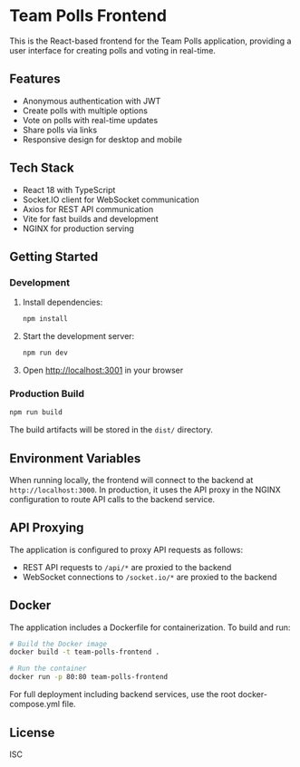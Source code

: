 # Team Polls Frontend

This is the React-based frontend for the Team Polls application, providing a user interface for creating polls and voting in real-time.

## Features

- Anonymous authentication with JWT
- Create polls with multiple options
- Vote on polls with real-time updates
- Share polls via links
- Responsive design for desktop and mobile

## Tech Stack

- React 18 with TypeScript
- Socket.IO client for WebSocket communication
- Axios for REST API communication
- Vite for fast builds and development
- NGINX for production serving

## Getting Started

### Development

1. Install dependencies:
   ```bash
   npm install
   ```

2. Start the development server:
   ```bash
   npm run dev
   ```

3. Open [http://localhost:3001](http://localhost:3001) in your browser

### Production Build

```bash
npm run build
```

The build artifacts will be stored in the `dist/` directory.

## Environment Variables

When running locally, the frontend will connect to the backend at `http://localhost:3000`. In production, it uses the API proxy in the NGINX configuration to route API calls to the backend service.

## API Proxying

The application is configured to proxy API requests as follows:

- REST API requests to `/api/*` are proxied to the backend
- WebSocket connections to `/socket.io/*` are proxied to the backend

## Docker

The application includes a Dockerfile for containerization. To build and run:

```bash
# Build the Docker image
docker build -t team-polls-frontend .

# Run the container
docker run -p 80:80 team-polls-frontend
```

For full deployment including backend services, use the root docker-compose.yml file.

## License

ISC
